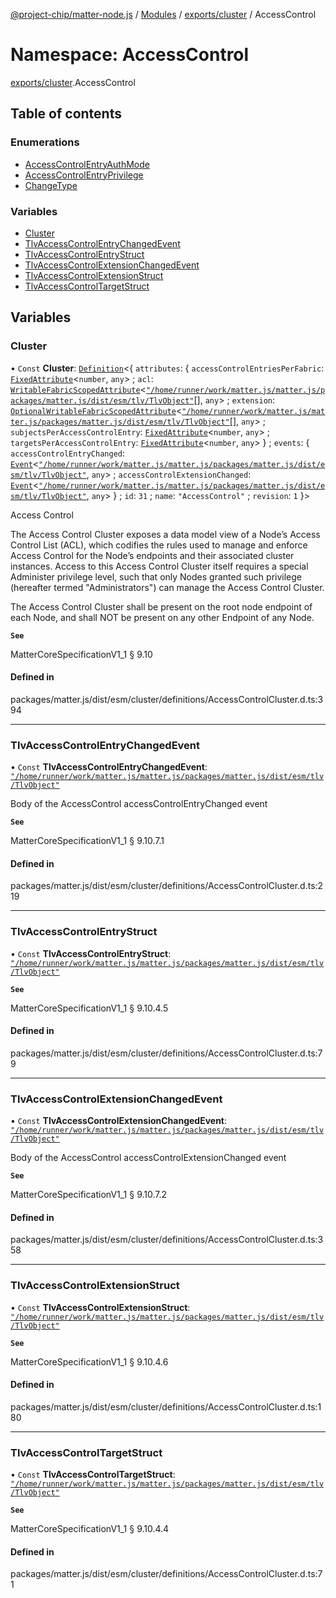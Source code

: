 [@project-chip/matter-node.js](../README.md) / [Modules](../modules.md) / [exports/cluster](exports_cluster.md) / AccessControl

# Namespace: AccessControl

[exports/cluster](exports_cluster.md).AccessControl

## Table of contents

### Enumerations

- [AccessControlEntryAuthMode](../enums/exports_cluster.AccessControl.AccessControlEntryAuthMode.md)
- [AccessControlEntryPrivilege](../enums/exports_cluster.AccessControl.AccessControlEntryPrivilege.md)
- [ChangeType](../enums/exports_cluster.AccessControl.ChangeType.md)

### Variables

- [Cluster](exports_cluster.AccessControl.md#cluster)
- [TlvAccessControlEntryChangedEvent](exports_cluster.AccessControl.md#tlvaccesscontrolentrychangedevent)
- [TlvAccessControlEntryStruct](exports_cluster.AccessControl.md#tlvaccesscontrolentrystruct)
- [TlvAccessControlExtensionChangedEvent](exports_cluster.AccessControl.md#tlvaccesscontrolextensionchangedevent)
- [TlvAccessControlExtensionStruct](exports_cluster.AccessControl.md#tlvaccesscontrolextensionstruct)
- [TlvAccessControlTargetStruct](exports_cluster.AccessControl.md#tlvaccesscontroltargetstruct)

## Variables

### Cluster

• `Const` **Cluster**: [`Definition`](exports_cluster.ClusterFactory.md#definition)\<\{ `attributes`: \{ `accessControlEntriesPerFabric`: [`FixedAttribute`](exports_cluster.md#fixedattribute)\<`number`, `any`\> ; `acl`: [`WritableFabricScopedAttribute`](exports_cluster.md#writablefabricscopedattribute)\<[`"/home/runner/work/matter.js/matter.js/packages/matter.js/dist/esm/tlv/TlvObject"`](export._internal_.__home_runner_work_matter_js_matter_js_packages_matter_js_dist_esm_tlv_TlvObject_.md)[], `any`\> ; `extension`: [`OptionalWritableFabricScopedAttribute`](exports_cluster.md#optionalwritablefabricscopedattribute)\<[`"/home/runner/work/matter.js/matter.js/packages/matter.js/dist/esm/tlv/TlvObject"`](export._internal_.__home_runner_work_matter_js_matter_js_packages_matter_js_dist_esm_tlv_TlvObject_.md)[], `any`\> ; `subjectsPerAccessControlEntry`: [`FixedAttribute`](exports_cluster.md#fixedattribute)\<`number`, `any`\> ; `targetsPerAccessControlEntry`: [`FixedAttribute`](exports_cluster.md#fixedattribute)\<`number`, `any`\>  } ; `events`: \{ `accessControlEntryChanged`: [`Event`](exports_cluster.md#event)\<[`"/home/runner/work/matter.js/matter.js/packages/matter.js/dist/esm/tlv/TlvObject"`](export._internal_.__home_runner_work_matter_js_matter_js_packages_matter_js_dist_esm_tlv_TlvObject_.md), `any`\> ; `accessControlExtensionChanged`: [`Event`](exports_cluster.md#event)\<[`"/home/runner/work/matter.js/matter.js/packages/matter.js/dist/esm/tlv/TlvObject"`](export._internal_.__home_runner_work_matter_js_matter_js_packages_matter_js_dist_esm_tlv_TlvObject_.md), `any`\>  } ; `id`: ``31`` ; `name`: ``"AccessControl"`` ; `revision`: ``1``  }\>

Access Control

The Access Control Cluster exposes a data model view of a Node’s Access Control List (ACL), which codifies the
rules used to manage and enforce Access Control for the Node’s endpoints and their associated cluster instances.
Access to this Access Control Cluster itself requires a special Administer privilege level, such that only Nodes
granted such privilege (hereafter termed "Administrators") can manage the Access Control Cluster.

The Access Control Cluster shall be present on the root node endpoint of each Node, and shall NOT be present on
any other Endpoint of any Node.

**`See`**

MatterCoreSpecificationV1_1 § 9.10

#### Defined in

packages/matter.js/dist/esm/cluster/definitions/AccessControlCluster.d.ts:394

___

### TlvAccessControlEntryChangedEvent

• `Const` **TlvAccessControlEntryChangedEvent**: [`"/home/runner/work/matter.js/matter.js/packages/matter.js/dist/esm/tlv/TlvObject"`](export._internal_.__home_runner_work_matter_js_matter_js_packages_matter_js_dist_esm_tlv_TlvObject_.md)

Body of the AccessControl accessControlEntryChanged event

**`See`**

MatterCoreSpecificationV1_1 § 9.10.7.1

#### Defined in

packages/matter.js/dist/esm/cluster/definitions/AccessControlCluster.d.ts:219

___

### TlvAccessControlEntryStruct

• `Const` **TlvAccessControlEntryStruct**: [`"/home/runner/work/matter.js/matter.js/packages/matter.js/dist/esm/tlv/TlvObject"`](export._internal_.__home_runner_work_matter_js_matter_js_packages_matter_js_dist_esm_tlv_TlvObject_.md)

**`See`**

MatterCoreSpecificationV1_1 § 9.10.4.5

#### Defined in

packages/matter.js/dist/esm/cluster/definitions/AccessControlCluster.d.ts:79

___

### TlvAccessControlExtensionChangedEvent

• `Const` **TlvAccessControlExtensionChangedEvent**: [`"/home/runner/work/matter.js/matter.js/packages/matter.js/dist/esm/tlv/TlvObject"`](export._internal_.__home_runner_work_matter_js_matter_js_packages_matter_js_dist_esm_tlv_TlvObject_.md)

Body of the AccessControl accessControlExtensionChanged event

**`See`**

MatterCoreSpecificationV1_1 § 9.10.7.2

#### Defined in

packages/matter.js/dist/esm/cluster/definitions/AccessControlCluster.d.ts:358

___

### TlvAccessControlExtensionStruct

• `Const` **TlvAccessControlExtensionStruct**: [`"/home/runner/work/matter.js/matter.js/packages/matter.js/dist/esm/tlv/TlvObject"`](export._internal_.__home_runner_work_matter_js_matter_js_packages_matter_js_dist_esm_tlv_TlvObject_.md)

**`See`**

MatterCoreSpecificationV1_1 § 9.10.4.6

#### Defined in

packages/matter.js/dist/esm/cluster/definitions/AccessControlCluster.d.ts:180

___

### TlvAccessControlTargetStruct

• `Const` **TlvAccessControlTargetStruct**: [`"/home/runner/work/matter.js/matter.js/packages/matter.js/dist/esm/tlv/TlvObject"`](export._internal_.__home_runner_work_matter_js_matter_js_packages_matter_js_dist_esm_tlv_TlvObject_.md)

**`See`**

MatterCoreSpecificationV1_1 § 9.10.4.4

#### Defined in

packages/matter.js/dist/esm/cluster/definitions/AccessControlCluster.d.ts:71
